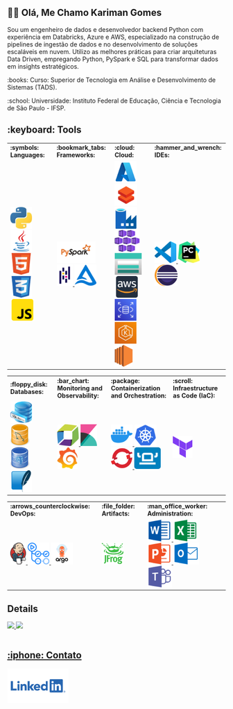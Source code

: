<h2>
👨‍💻 Olá, Me Chamo Kariman Gomes
</h2>
<p>
Sou um engenheiro de dados e desenvolvedor backend Python com experiência em Databricks, Azure e AWS, especializado na construção de pipelines de ingestão de dados e no desenvolvimento de soluções escaláveis em nuvem. 
Utilizo as melhores práticas para criar arquiteturas Data Driven, empregando Python, PySpark e SQL para transformar dados em insights estratégicos.
</p>

<p>:books: Curso: Superior de Tecnologia em Análise e Desenvolvimento de Sistemas (TADS).</p>

<p>:school: Universidade: Instituto Federal de Educação, Ciência e Tecnologia de São Paulo - IFSP.</p>

<h2>:keyboard: Tools</h2>

<table>
  <tr>
    <td><strong>:symbols: Languages:</strong></td>
    <td><strong>:bookmark_tabs: Frameworks:</strong></td>
    <td><strong>:cloud: Cloud:</strong></td>
    <td><strong>:hammer_and_wrench: IDEs:</strong></td>
  </tr>
  <tr>
    <td>
      <a href="https://www.devmedia.com.br/python-tutorial/33274#:~:text=Python%20%C3%A9%20uma%20linguagem%20de,C%2B%2B%2C%20Java%20e%20C%23.">
        <img alt="Logo Linguagem Python" title="Python" src="https://github.com/Karimangfn/Images-Perfil-Github/blob/main/python.jpg" height="50px"/>
      </a>
      <a href="https://www.java.com/pt-BR/download/help/whatis_java.html">
        <img alt="Logo Linguagem Java" title="Java" src="https://github.com/Karimangfn/Images-Perfil-Github/blob/main/LogoJava.png" height="50px"/>
      </a>
      <a href="https://developer.mozilla.org/pt-BR/docs/Learn/Getting_started_with_the_web/HTML_basics">
        <img alt="Logo Linguagem HTML" title="HTML" src="https://github.com/Karimangfn/Images-Perfil-Github/blob/main/LogoHTML.png" height="50px"/>
      </a>
      <a href="https://developer.mozilla.org/pt-BR/docs/Learn/CSS/First_steps/What_is_CSS">
        <img alt="Logo Linguagem CSS" title="CSS" src="https://github.com/Karimangfn/Images-Perfil-Github/blob/main/LogoCSS.png" height="50px"/>
      </a>
      <a href="https://developer.mozilla.org/pt-BR/docs/Learn/JavaScript/First_steps/What_is_JavaScript">
        <img alt="Logo Linguagem Javascript" title="Javascript" src="https://github.com/Karimangfn/Images-Perfil-Github/blob/main/LogoJavascript1.png" height="50px"/>
      </a>
    </td>
    <td>
      <a href="https://spark.apache.org/docs/latest/api/python/">
        <img alt="Logo Framework PySpark" title="PySpark" src="https://github.com/Karimangfn/Images-Perfil-Github/blob/main/LogoPySpark.jpeg" height="50px"/>
      </a>
      <a href="https://pandas.pydata.org/">
        <img alt="Logo Framework Pandas" title="Pandas" src="https://github.com/Karimangfn/Images-Perfil-Github/blob/main/LogoPandas.png" height="50px"/>
      </a>
      <a href="https://delta.io/">
        <img alt="Logo Delta Lake" title="Delta Lake" src="https://github.com/Karimangfn/Images-Perfil-Github/blob/main/LogoDeltaLake.png" height="50px"/>
      </a>
    </td>
    <td>
      <a href="https://azure.microsoft.com/pt-br/">
        <img alt="Logo Azure" title="Microsoft Azure" src="https://github.com/Karimangfn/Images-Perfil-Github/blob/main/LogoAzure.png" height="50px"/>
      </a>
      <a href="https://azure.microsoft.com/pt-br/products/databricks/#overview">
        <img alt="Logo Databricks" title="Databricks" src="https://github.com/Karimangfn/Images-Perfil-Github/blob/main/LogoDataBricks.png" height="50px"/>
      </a>
      <a href="https://azure.microsoft.com/pt-br/products/data-factory/">
        <img alt="Logo Datafactory" title="Azure Datafactory" src="https://github.com/Karimangfn/Images-Perfil-Github/blob/main/LogoDataFactory.png" height="50px"/>
      </a>
      <a href="https://azure.microsoft.com/pt-br/products/kubernetes-service/">
        <img alt="Logo AKS" title="Azure Kubernetes Service" src="https://github.com/Karimangfn/Images-Perfil-Github/blob/main/Azure-Kubernetes-Service.png" height="50px"/>
      </a>
      <a href="https://learn.microsoft.com/en-us/azure/storage/common/storage-introduction/">
        <img alt="Logo Storage Account" title="Azure Storage Account" src="https://github.com/Karimangfn/Images-Perfil-Github/blob/main/Azure-Storage-Account.png" height="50px"/>
      </a>
      <a href="https://aws.amazon.com/pt/">
        <img alt="Logo AWS" title="AWS" src="https://github.com/Karimangfn/Images-Perfil-Github/blob/main/LogoAWS.png" height="50px"/>
      </a>
      <a href="https://aws.amazon.com/pt/rds/">
        <img alt="Logo RDS" title="AWS Relacional Database Service" src="https://github.com/Karimangfn/Images-Perfil-Github/blob/main/AWS-RDS.png" height="50px"/>
      </a>
      <a href="https://aws.amazon.com/pt/eks/">
        <img alt="Logo EKS" title="AWS Elastic Kubernetes Service" src="https://github.com/Karimangfn/Images-Perfil-Github/blob/main/AWS-EKS.jpg" height="50px"/>
      </a>
      <a href="https://aws.amazon.com/pt/ec2/">
        <img alt="Logo EC2" title="AWS EC2" src="https://github.com/Karimangfn/Images-Perfil-Github/blob/main/AWS-EC2.png" height="50px"/>
      </a>
    </td>
    <td>
      <a href="https://code.visualstudio.com/">
        <img alt="VSCode" title="Visual Studio Code" src="https://github.com/Karimangfn/Images-Perfil-Github/blob/main/VSCode-Icon.png" height="50px"/>
      </a>
      <a href="https://www.jetbrains.com/pycharm/">
        <img alt="PyCharm" title="PyCharm" src="https://github.com/Karimangfn/Images-Perfil-Github/blob/main/Pycharm-Icon.png" height="50px"/>
      </a>
      <a href="https://eclipseide.org/">
        <img alt="Eclipse" title="Eclipse" src="https://github.com/Karimangfn/Images-Perfil-Github/blob/main/Eclipse-Icon.png" height="50px"/>
      </a>
    </td>
  </tr>
</table>

<table>
  <tr>
    <td><strong>:floppy_disk: Databases:</strong></td>
    <td><strong>:bar_chart: Monitoring and Observability:</strong></td>
    <td><strong>:package: Containerization and Orchestration:</strong></td>
    <td><strong>:scroll: Infraestructure as Code (IaC):</strong></td>
  </tr>
  <tr>
    <td>
      <a href="https://learn.microsoft.com/pt-br/sql/sql-server/what-is-sql-server?view=sql-server-ver16">
        <img alt="SQL Server" title="SQL Server" src="https://github.com/Karimangfn/Images-Perfil-Github/blob/main/SQLServer.png" height="50px"/>
      </a>
      <a href="https://www.mysql.com/">
        <img alt="MySQL" title="MySQL" src="https://github.com/Karimangfn/Images-Perfil-Github/blob/main/MySQL.png" height="50px"/>
      </a>
      <a href="https://www.postgresql.org/">
        <img alt="PostgreSQL" title="PostgreSQL" src="https://github.com/Karimangfn/Images-Perfil-Github/blob/main/PostgreSQL.png" height="50px"/>
      </a>
      <a href="https://www.sqlite.org/">
        <img alt="SQLite" title="SQLite" src="https://github.com/Karimangfn/Images-Perfil-Github/blob/main/SQLite.png" height="50px"/>
      </a>
    </td>
    <td>
      <a href="https://www.dynatrace.com/pt-br/">
        <img alt="Dynatrace" title="Dynatrace" src="https://github.com/Karimangfn/Images-Perfil-Github/blob/main/Dynatrace.png" height="50px"/>
      </a>
      <a href="https://www.elastic.co/pt/kibana/">
        <img alt="Kibana" title="Kibana" src="https://github.com/Karimangfn/Images-Perfil-Github/blob/main/Kibana.png" height="50px"/>
      </a>
      <a href="https://grafana.com/">
        <img alt="Grafana" title="Grafana" src="https://github.com/Karimangfn/Images-Perfil-Github/blob/main/Grafana.jpg" height="50px"/>
      </a>
    </td>
    <td>
      <a href="https://www.docker.com/">
        <img alt="Docker" title="Docker" src="https://github.com/Karimangfn/Images-Perfil-Github/blob/main/Docker.png" height="50px"/>
      </a>
      <a href="https://kubernetes.io/pt-br/">
        <img alt="Kubernetes" title="Kubernetes" src="https://github.com/Karimangfn/Images-Perfil-Github/blob/main/Kubernetes.png" height="50px"/>
      </a>
      <a href="https://www.redhat.com/pt-br/technologies/cloud-computing/openshift/">
        <img alt="OpenShift" title="OpenShift" src="https://github.com/Karimangfn/Images-Perfil-Github/blob/main/OpenShift.png" height="50px"/>
      </a>
      <a href="https://rancherdesktop.io/">
        <img alt="Rancher Desktop" title="Rancher Desktop" src="https://github.com/Karimangfn/Images-Perfil-Github/blob/main/Rancher-Desktop.png" height="50px"/>
      </a>
    </td>
    <td>
      <a href="https://www.terraform.io/">
        <img alt="Terraform" title="Terraform" src="https://github.com/Karimangfn/Images-Perfil-Github/blob/main/Terraform.png" height="50px"/>
      </a>
    </td>
  </tr>
</table>

<table>
  <tr>
    <td><strong>:arrows_counterclockwise: DevOps:</strong></td>
    <td><strong>:file_folder: Artifacts:</strong></td>
    <td><strong>:man_office_worker: Administration:</strong></td>
  </tr>
  <tr>
    <td>
      <a href="https://www.jenkins.io/">
        <img alt="Jenkins" title="Jenkins" src="https://github.com/Karimangfn/Images-Perfil-Github/blob/main/Jenkins.png" height="50px"/>
      </a>
      <a href="https://github.com/features/actions">
        <img alt="Github Actions" title="Github Actions" src="https://github.com/Karimangfn/Images-Perfil-Github/blob/main/Github-Actions.png" height="50px"/>
      </a>
      <a href="https://argo-cd.readthedocs.io/en/stable/">
        <img alt="ArgoCD" title="ArgoCD" src="https://github.com/Karimangfn/Images-Perfil-Github/blob/main/ArgoCD.png" height="50px"/>
      </a>
    </td>
    <td>
      <a href="https://jfrog.com/artifactory/">
        <img alt="JFrog Artifactory" title="JFrog Artifactory" src="https://github.com/Karimangfn/Images-Perfil-Github/blob/main/JFrog.png" height="50px"/>
      </a>
    </td>
    <td>
      <a href="https://www.microsoft.com/pt-br/microsoft-365/word/">
        <img alt="Word" title="Word" src="https://github.com/Karimangfn/Images-Perfil-Github/blob/main/LogoWord.png" height="50px"/>
      </a>
      <a href="https://www.microsoft.com/pt-br/microsoft-365/excel/">
        <img alt="Excel" title="Excel" src="https://github.com/Karimangfn/Images-Perfil-Github/blob/main/LogoExcel.png" height="50px"/>
      </a>
      <a href="https://www.microsoft.com/pt-br/microsoft-365/powerpoint/">
        <img alt="Power Point" title="Power Point" src="https://github.com/Karimangfn/Images-Perfil-Github/blob/main/LogoPowerPoint.png" height="50px"/>
      </a>
      <a href="https://www.microsoft.com/pt-br/microsoft-365/outlook/email-and-calendar-software-microsoft-outlook/">
        <img alt="Outlook" title="Outlook" src="https://github.com/Karimangfn/Images-Perfil-Github/blob/main/LogoOutlook.png" height="50px"/>
      </a>
      </a>
      <a href="https://www.microsoft.com/pt-br/microsoft-teams/">
        <img alt="Teams" title="Teams" src="https://github.com/Karimangfn/Images-Perfil-Github/blob/main/LogoTeams.png" height="50px"/>
      </a>
    </td>
  </tr>
</table>

<h2>Details</h2>
<div>
<a href="https://github.com/Karimangfn">
<img loading="lazy" height="160em" src="https://github-readme-stats.vercel.app/api?username=Karimangfn&show_icons=true&theme=dracula&include_all_commits=true&count_private=true"/>
<img loading="lazy" height="150em" src="https://github-readme-stats.vercel.app/api/top-langs/?username=Karimangfn&layout=compact&langs_count=7&theme=dracula"/>
</div>

<br>
<h2> :iphone: Contato</h2> 

<p>
<a href="https://www.linkedin.com/in/kariman-gomes/" alt="Linkedin"> 
<img src="https://github.com/Karimangfn/Images-Perfil-Github/blob/main/Linkedin-Logo.png" height="80px"/> 
</a>
  
</p>
</h3>
